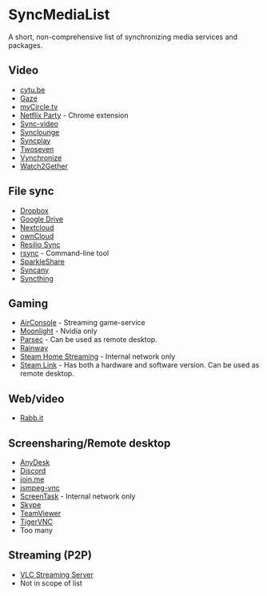 # SyncMediaList

A short, non-comprehensive list of synchronizing media services and packages.

## Video

- [cytu.be](https://cytu.be/)
- [Gaze](https://letsgaze.com/)
- [myCircle.tv](https://www.mycircle.tv/)
- [Netflix Party](https://www.netflixparty.com/) - Chrome extension
- [Sync-video](https://www.sync-video.com/)
- [Synclounge](https://synclounge.tv/)
- [Syncplay](https://syncplay.pl/)
- [Twoseven](https://twoseven.xyz/)
- [Vynchronize](https://vynchronize.herokuapp.com/)
- [Watch2Gether](https://www.watch2gether.com/)

## File sync

- [Dropbox](https://www.dropbox.com/)
- [Google Drive](https://www.google.com/drive/)
- [Nextcloud](https://nextcloud.com/)
- [ownCloud](https://owncloud.org/)
- [Resilio Sync](https://www.resilio.com/individuals-sync/)
- [rsync](https://www.samba.org/rsync/) - Command-line tool
- [SparkleShare](http://sparkleshare.org/)
- [Syncany](https://www.syncany.org/)
- [Syncthing](https://syncthing.net/)

## Gaming

- [AirConsole](https://www.airconsole.com/) - Streaming game-service
- [Moonlight](https://moonlight-stream.org/) - Nvidia only
- [Parsec](https://parsecgaming.com/) - Can be used as remote desktop.
- [Rainway](https://rainway.com/)
- [Steam Home Streaming](https://store.steampowered.com/streaming/) - Internal network only
- [Steam Link](https://store.steampowered.com/steamlink/about/) - Has both a hardware and software version. Can be used as remote desktop.

## Web/video

- [Rabb.it](https://rabb.it)

## Screensharing/Remote desktop

- [AnyDesk](https://anydesk.com/)
- [Discord](https://discordapp.com/)
- [join.me](https://www.join.me/screen-sharing)
- [jsmpeg-vnc](https://github.com/phoboslab/jsmpeg-vnc)
- [ScreenTask](https://screentask.me/) - Internal network only
- [Skype](https://skype.com/)
- [TeamViewer](https://www.teamviewer.com/)
- [TigerVNC](https://tigervnc.org/)
- Too many

## Streaming (P2P)

- [VLC Streaming Server](https://www.videolan.org/vlc/index.html)
- Not in scope of list
